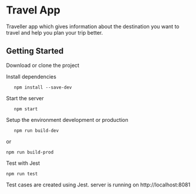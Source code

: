 # Travel App

Traveller app which gives information about the destination you want to travel and help you plan your trip better.

 ## Getting Started
 Download or clone the project

 Install dependencies
```
   npm install --save-dev
```
Start the server
```
   npm start
```
Setup the environment development or production
```
   npm run build-dev
```
or 
```
npm run build-prod
```
Test with Jest
```
npm run test
```
Test cases are created using Jest.
server is running on  http://localhost:8081